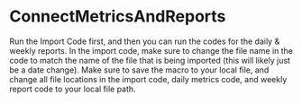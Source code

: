 # ConnectMetricsAndReports

Run the Import Code first, and then you can run the codes for the daily & weekly reports. In the import code, make sure to change the file name in the code to match the name of the file that is being imported (this will likely just be a date change). Make sure to save the macro to your local file, and change all file locations in the import code, daily metrics code, and weekly report code to your local file path. 
